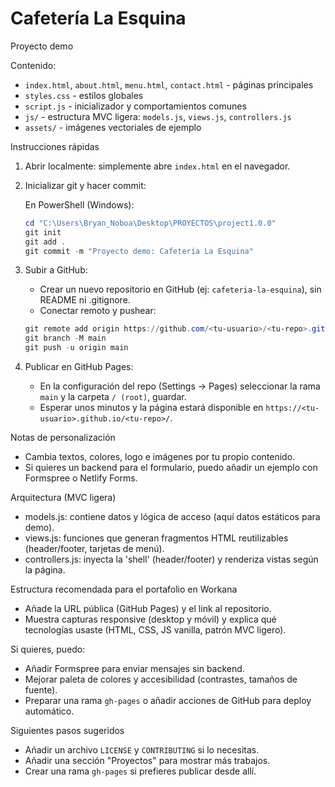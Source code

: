 # Cafetería La Esquina 

Proyecto demo

Contenido:
- `index.html`, `about.html`, `menu.html`, `contact.html` - páginas principales
- `styles.css` - estilos globales
- `script.js` - inicializador y comportamientos comunes
- `js/` - estructura MVC ligera: `models.js`, `views.js`, `controllers.js`
- `assets/` - imágenes vectoriales de ejemplo

Instrucciones rápidas

1. Abrir localmente: simplemente abre `index.html` en el navegador.

2. Inicializar git y hacer commit:

   En PowerShell (Windows):

   ```powershell
   cd "C:\Users\Bryan_Noboa\Desktop\PROYECTOS\project1.0.0"
   git init
   git add .
   git commit -m "Proyecto demo: Cafetería La Esquina"
   ```

3. Subir a GitHub:

   - Crear un nuevo repositorio en GitHub (ej: `cafeteria-la-esquina`), sin README ni .gitignore.
   - Conectar remoto y pushear:

   ```powershell
   git remote add origin https://github.com/<tu-usuario>/<tu-repo>.git
   git branch -M main
   git push -u origin main
   ```

4. Publicar en GitHub Pages:

   - En la configuración del repo (Settings → Pages) seleccionar la rama `main` y la carpeta `/ (root)`, guardar.
   - Esperar unos minutos y la página estará disponible en `https://<tu-usuario>.github.io/<tu-repo>/`.

Notas de personalización

- Cambia textos, colores, logo e imágenes por tu propio contenido.
- Si quieres un backend para el formulario, puedo añadir un ejemplo con Formspree o Netlify Forms.

Arquitectura (MVC ligera)

- models.js: contiene datos y lógica de acceso (aquí datos estáticos para demo).
- views.js: funciones que generan fragmentos HTML reutilizables (header/footer, tarjetas de menú).
- controllers.js: inyecta la 'shell' (header/footer) y renderiza vistas según la página.

Estructura recomendada para el portafolio en Workana

- Añade la URL pública (GitHub Pages) y el link al repositorio.
- Muestra capturas responsive (desktop y móvil) y explica qué tecnologías usaste (HTML, CSS, JS vanilla, patrón MVC ligero).

Si quieres, puedo:

- Añadir Formspree para enviar mensajes sin backend.
- Mejorar paleta de colores y accesibilidad (contrastes, tamaños de fuente).
- Preparar una rama `gh-pages` o añadir acciones de GitHub para deploy automático.

Siguientes pasos sugeridos

- Añadir un archivo `LICENSE` y `CONTRIBUTING` si lo necesitas.
- Añadir una sección "Proyectos" para mostrar más trabajos.
- Crear una rama `gh-pages` si prefieres publicar desde allí.
